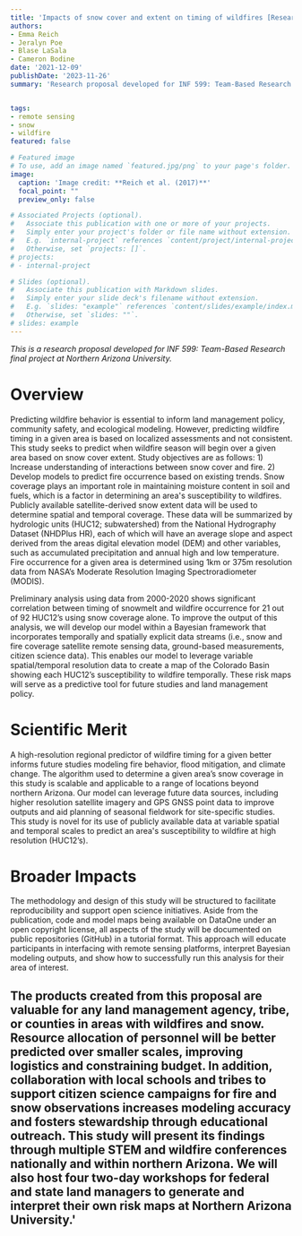 ```yaml
---
title: 'Impacts of snow cover and extent on timing of wildfires [Research Proposal]'
authors:
- Emma Reich
- Jeralyn Poe
- Blase LaSala
- Cameron Bodine
date: '2021-12-09'
publishDate: '2023-11-26'
summary: 'Research proposal developed for INF 599: Team-Based Research at Northern Arizona University.'


tags:
- remote sensing
- snow
- wildfire
featured: false

# Featured image
# To use, add an image named `featured.jpg/png` to your page's folder. 
image:
  caption: 'Image credit: **Reich et al. (2017)**'
  focal_point: ""
  preview_only: false

# Associated Projects (optional).
#   Associate this publication with one or more of your projects.
#   Simply enter your project's folder or file name without extension.
#   E.g. `internal-project` references `content/project/internal-project/index.md`.
#   Otherwise, set `projects: []`.
# projects:
# - internal-project

# Slides (optional).
#   Associate this publication with Markdown slides.
#   Simply enter your slide deck's filename without extension.
#   E.g. `slides: "example"` references `content/slides/example/index.md`.
#   Otherwise, set `slides: ""`.
# slides: example
---
```

*This is a research proposal developed for INF 599: Team-Based Research final project at Northern Arizona University.*

# Overview
Predicting wildfire behavior is essential to inform land management policy, community safety, and ecological modeling. However, predicting wildfire timing in a given area is based on localized assessments and not consistent. This study seeks to predict when wildfire season will begin over a given area based on snow cover extent. Study objectives are as follows: 1) Increase understanding of interactions between snow cover and fire.  2) Develop models to predict fire occurrence based on existing trends.  Snow coverage plays an important role in maintaining moisture content in soil and fuels, which is a factor in determining an area's susceptibility to wildfires. Publicly available satellite-derived snow extent data will be used to determine spatial and temporal coverage.  These data will be summarized by hydrologic units (HUC12; subwatershed) from the National Hydrography Dataset (NHDPlus HR), each of which will have an average slope and aspect derived from the areas digital elevation model (DEM) and other variables, such as accumulated precipitation and annual high and low temperature. Fire occurrence for a given area is determined using 1km or 375m resolution data from NASA’s Moderate Resolution Imaging Spectroradiometer (MODIS).

Preliminary analysis using data from 2000-2020 shows significant correlation between timing of snowmelt and wildfire occurrence for 21 out of 92 HUC12’s using snow coverage alone. To improve the output of this analysis, we will develop our model within a Bayesian framework that incorporates temporally and spatially explicit data streams (i.e., snow and fire coverage satellite remote sensing data, ground-based measurements, citizen science data). This enables our model to leverage variable spatial/temporal resolution data to create a map of the Colorado Basin showing each HUC12’s susceptibility to wildfire temporally.  These risk maps will serve as a predictive tool for future studies and land management policy. 

# Scientific Merit
A high-resolution regional predictor of wildfire timing for a given better informs future studies modeling fire behavior, flood mitigation, and climate change.  The algorithm used to determine a given area’s snow coverage in this study is scalable and applicable to a range of locations beyond northern Arizona.  Our model can leverage future data sources, including higher resolution satellite imagery and GPS GNSS point data to improve outputs and aid planning of seasonal fieldwork for site-specific studies.  This study is novel for its use of publicly available data at variable spatial and temporal scales to predict an area's susceptibility to wildfire at high resolution (HUC12’s). 

# Broader Impacts
The methodology and design of this study will be structured to facilitate reproducibility and support open science initiatives.  Aside from the publication, code and model maps being available on DataOne under an open copyright license, all aspects of the study will be documented on public repositories (GitHub) in a tutorial format.  This approach will educate participants in interfacing with remote sensing platforms, interpret Bayesian modeling outputs, and show how to successfully run this analysis for their area of interest. 

The products created from this proposal are valuable for any land management agency, tribe, or counties in areas with wildfires and snow.  Resource allocation of personnel will be better predicted over smaller scales, improving logistics and constraining budget.  In addition, collaboration with local schools and tribes to support citizen science campaigns for fire and snow observations increases modeling accuracy and fosters stewardship through educational outreach.  This study will present its findings through multiple STEM and wildfire conferences nationally and within northern Arizona.  We will also host four two-day workshops for federal and state land managers to generate and interpret their own risk maps at Northern Arizona University.'
---
